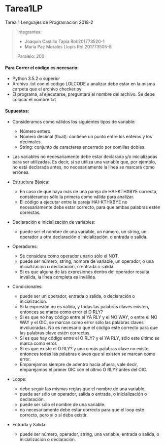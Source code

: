 # Tarea1LP
Tarea 1 Lenguajes de Programación 2018-2

>
>Integrantes:
>  - Joaquín Castillo Tapia	Rol:201773520-1	
>  - María Paz Morales Llopis	Rol:201773505-8
>
> Paralelo: 200

#### Para Correr el código es necesario:
- Python 3.5.2 o superior
- Archivo .txt con el codigo LOLCODE a analizar debe estar en la misma carpeta que el archivo checker.py
- El programa, al ejecutarse, preguntará el nombre del archivo. Se debe colocar el nombre.txt 

#### Supuestos:
- Consideramos como válidos los siguientes tipos de variable:
	* Número entero.
	* Número decimal (float): contiene un punto entre los enteros y los decimales. 
	* String: conjunto de caracteres encerrado por comillas dobles. 
	
- Las variables no necesariamente debe estar declarada y/o inicializadas para ser utilizadas. Es decir, si se utiliza una variable que, por ejemplo, no está declarada antes, no necesariamente la línea se marcará como errónea. 
  
- Estructura Básica:
	* En caso de que haya más de una pareja de HAI-KTHXBYE correcta, consideramos sólo la primera como válida para analizar. 
	* El código a ejecutar entre la pareja HAI-KTHXBYE no necesariamente debe estar correcto, para que ambas palabras estén correctas.
	
- Declaración e Inicialización de variables:
	* <expresion> puede ser el nombre de una variable, un número, un string, un operador u otra declaración o inicialización, o entrada o salida. 
	
- Operadores: 
	* Se considera como operador unario sólo el NOT. 
	* <expression> puede ser número, string, nombre de variable, un operador, o una inicialización o declaración, o entrada o salida. 
	* Si es que alguna de las expresiones dentro del operador resulta inválida, la línea completa es inválida. 
	
- Condicionales:
	* <Expresion> puede ser un operador, entrada o salida, o declaración o inicialización.
	* Si la expresión no es válida, y todas las palabras claves existen, entonces se marca como error el O RLY?
	* Si es que no hay código entre el YA RLY y el NO WAY, o entre el NO WAY y el OIC, se marcan como error sólo las palabras claves involucradas. No es necesario que el código esté correcto para que las palabras clave estén correctas. 
	* Si es que hay código entre el O RLY? y el YA RLY, sólo este último se marca como error.  
	* Si es que existe el O RLY? y una o más palabras clave no existe, entonces todas las palabras claves que sí existen se marcan como error. 
	* Emparejamos siempre de adentro hacia afuera, vale decir, emparejamos el primer OIC con el últmo O RLY? antes del OIC. 
  
- Loops:
	* <nombre del loop> debe seguir las mismas reglas que el nombre de una variable. 
	* <expression> puede ser sólo un operador, salida o entrada, o inicialización o declaración.
	* <variable> puede ser sólo el nombre de una variable. 
	* <bloque de codigo que se ejecuta en el loop> no necesariamente debe estar correcto para que el loop esté correcto, pero sí o sí debe existir. 
  
- Entrada y Salida:
	* <expresion> puede ser número, operador, string, una variable, entrada o salida, o inicialización o declaración. 

